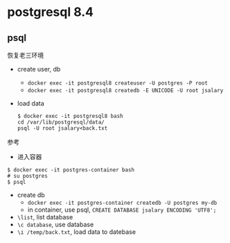 postgresql 8.4
===

psql
----

恢复老三环境

- create user, db
    - `docker exec -it postgresql8 createuser -U postgres -P root`
    - `docker exec -it postgresql8 createdb -E UNICODE -U root jsalary`
- load data

    ```
    $ docker exec -it postgresql8 bash
    cd /var/lib/postgresql/data/
    psql -U root jsalary<back.txt
    ```

参考

- 进入容器
```
$ docker exec -it postgres-container bash
# su postgres
$ psql
```

- create db
    - `docker exec -it postgres-container createdb -U postgres my-db`
    - in container, use psql, `CREATE DATABASE jsalary ENCODING 'UTF8';`
- `\list`, list database
- `\c database`, use database
- `\i /temp/back.txt`, load data to datebase


